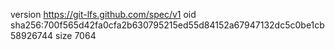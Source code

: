 version https://git-lfs.github.com/spec/v1
oid sha256:700f565d42fa0cfa2b630795215ed55d84152a67947132dc5c0be1cb58926744
size 7064
